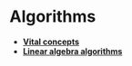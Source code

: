   # Algorithms
+ [**Vital concepts**](./vital-concepts/README.md)<br>
+ [**Linear algebra algorithms**](./linear-algebra/README.md)<br>
